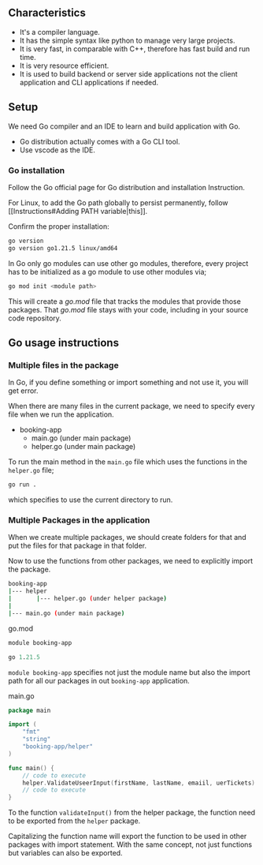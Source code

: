 ## Characteristics

- It's a compiler language.
- It has the simple syntax like python to manage very large projects.
- It is very fast, in comparable with C++, therefore has fast build and run time.
- It is very resource efficient.
- It is used to build backend or server side applications not the client application and CLI applications if needed.

## Setup

We need Go compiler and an IDE to learn and build application with Go.
- Go distribution actually comes with a Go CLI tool.
- Use vscode as the IDE.

### Go installation

Follow the Go official page for Go distribution and installation Instruction.

For Linux, to add the Go path globally to persist permanently, follow [[Instructions#Adding PATH variable|this]].

Confirm the proper installation:
```bash
go version
go version go1.21.5 linux/amd64
```

In Go only go modules can use other go modules, therefore, every project has to be initialized as a go module to use other modules via;
```bash
go mod init <module path>
```
This will create a *go.mod* file that tracks the modules that provide those packages. That *go.mod* file stays with your code, including in your source code repository.

## Go usage instructions

### Multiple files in the package

In Go, if you define something or import something and not use it, you will get error.

When there are many files in the current package, we need to specify every file when we run the application.

- booking-app
	- main.go (under main package)
	- helper.go (under main package)

To run the main method in the `main.go` file which uses the functions in the `helper.go` file;
```bash
go run .
```
which specifies to use the current directory to  run.

### Multiple Packages in the application

When we create multiple packages, we should create folders for that and put the files for that package in that folder.

Now to use the functions from other packages, we need to explicitly import the package. 

```bash
booking-app
|--- helper
|		|--- helper.go (under helper package)
|
|--- main.go (under main package)
```

go.mod
```mod
module booking-app

go 1.21.5
```
`module booking-app` specifies not just the module name but also the import path for all our packages in out `booking-app` application.

main.go
```go
package main

import (
	"fmt"
	"string"
	"booking-app/helper"
)

func main() {
	// code to execute
	helper.ValidateUseerInput(firstName, lastName, emaiil, uerTickets)
	// code to execute
}
```
To the function `validateInput()` from the helper package, the function need to be exported from the `helper` package.

Capitalizing the function name will export the function to be used in other packages with import statement. With the same concept, not just functions but variables can also be exported.





